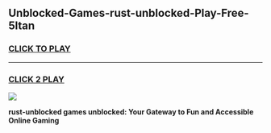 
## Unblocked-Games-rust-unblocked-Play-Free-5ltan
<h3>
<a href="https://premium76.site?title=rust-unblocked&ref=20M">CLICK TO PLAY</a></h3>
<hr>

<h3>
<a href="https://premium76.site?title=rust-unblocked&ref=20M">CLICK 2 PLAY</a>
  
</h3>

<a href="https://premium76.site?title=rust-unblocked&ref=19M"><img src="https://clearcache.store/games.png"></a>


**rust-unblocked games unblocked: Your Gateway to Fun and Accessible Online Gaming**
